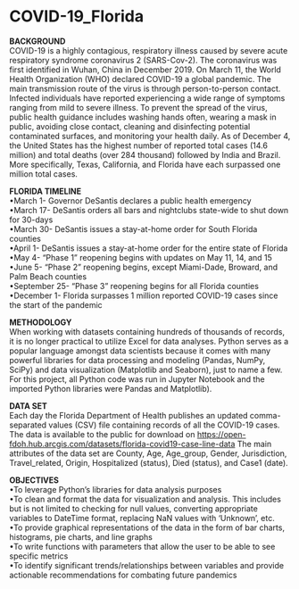 # COVID-19_Florida
**BACKGROUND**\
COVID-19 is a highly contagious, respiratory illness caused by severe acute respiratory syndrome coronavirus 2 (SARS-Cov-2). The coronavirus was first identified in Wuhan, China in December 2019. On March 11, the World Health Organization (WHO) declared COVID-19 a global pandemic. The main transmission route of the virus is through person-to-person contact. Infected individuals have reported experiencing a wide range of symptoms ranging from mild to severe illness. To prevent the spread of the virus, public health guidance includes washing hands often, wearing a mask in public, avoiding close contact, cleaning and disinfecting potential contaminated surfaces, and monitoring your health daily. 
As of December 4, the United States has the highest number of reported total cases (14.6 million) and total deaths (over 284 thousand) followed by India and Brazil. More specifically, Texas, California, and Florida have each surpassed one million total cases.

**FLORIDA TIMELINE**\
•March 1- Governor DeSantis declares a public health emergency\
•March 17- DeSantis orders all bars and nightclubs state-wide to shut down for 30-days\
•March 30- DeSantis issues a stay-at-home order for South Florida counties\
•April 1- DeSantis issues a stay-at-home order for the entire state of Florida\
•May 4- “Phase 1” reopening begins with updates on May 11, 14, and 15\
•June 5- “Phase 2” reopening begins, except Miami-Dade, Broward, and Palm Beach counties\
•September 25- “Phase 3” reopening begins for all Florida counties\
•December 1- Florida surpasses 1 million reported COVID-19 cases since the start of the pandemic

**METHODOLOGY**\
When working with datasets containing hundreds of thousands of records, it is no longer practical to utilize Excel for data analyses. Python serves as a popular language amongst data scientists because it comes with many powerful libraries for data processing and modeling (Pandas, NumPy, SciPy) and data visualization (Matplotlib and Seaborn), just to name a few.
For this project, all Python code was run in Jupyter Notebook and the imported Python libraries were Pandas and Matplotlib). 

**DATA SET**\
Each day the Florida Department of Health publishes an updated comma-separated values (CSV) file containing records of all the COVID-19 cases. The data is available to the public for download on https://open-fdoh.hub.arcgis.com/datasets/florida-covid19-case-line-data
The main attributes of the data set are County, Age, Age_group, Gender, Jurisdiction, Travel_related, Origin, Hospitalized (status), Died (status), and Case1 (date).

**OBJECTIVES**\
•To leverage Python’s libraries for data analysis purposes\
•To clean and format the data for visualization and analysis. This includes but is not limited to checking for null values, converting appropriate variables to DateTime format, replacing NaN values with ‘Unknown’, etc.\
•To provide graphical representations of the data in the form of bar charts, histograms, pie charts, and line graphs\
•To write functions with parameters that allow the user to be able to see specific metrics\
•To identify significant trends/relationships between variables and provide actionable recommendations for combating future pandemics
